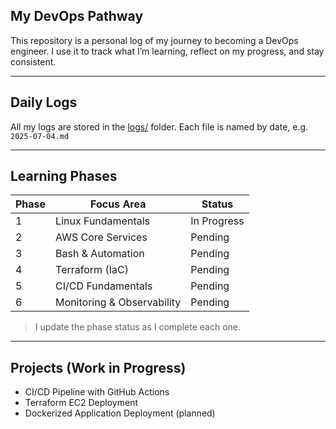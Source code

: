 ## My DevOps Pathway

This repository is a personal log of my journey to becoming a DevOps engineer.
I use it to track what I’m learning, reflect on my progress, and stay consistent.

---

## Daily Logs

All my logs are stored in the [logs/](logs/) folder.
Each file is named by date, e.g. `2025-07-04.md`

---

## Learning Phases

| Phase | Focus Area                | Status      |
|-------|---------------------------|-------------|
| 1     | Linux Fundamentals        | In Progress |
| 2     | AWS Core Services         | Pending     |
| 3     | Bash & Automation         | Pending     |
| 4     | Terraform (IaC)           | Pending     |
| 5     | CI/CD Fundamentals        | Pending     |
| 6     | Monitoring & Observability| Pending     |

> I update the phase status as I complete each one.

---

## Projects (Work in Progress)

- CI/CD Pipeline with GitHub Actions
- Terraform EC2 Deployment
- Dockerized Application Deployment (planned)
